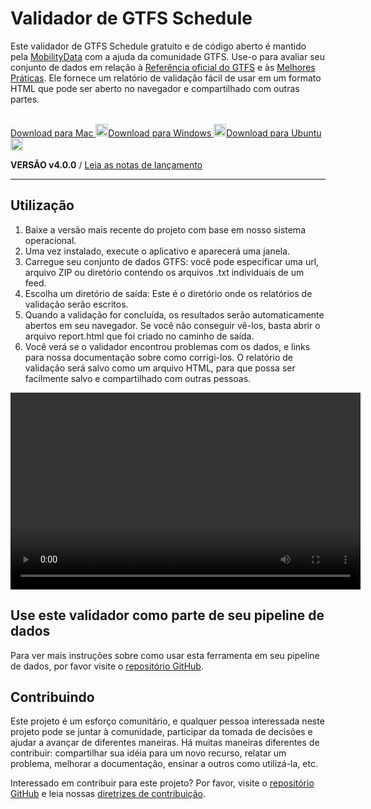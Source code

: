 # Validador de GTFS Schedule

Este validador de GTFS Schedule gratuito e de código aberto é mantido pela [MobilityData](https://mobilitydata.org) com a ajuda da comunidade GTFS. Use-o para avaliar seu conjunto de dados em relação à [Referência oficial do GTFS](reference.md) e às [Melhores Práticas](best-practices.md). Ele fornece um relatório de validação fácil de usar em um formato HTML que pode ser aberto no navegador e compartilhado com outras partes.

<!-- <img class="center" src="../../assets/validator_animation.gif" width="150"> -->

<br/>

<div class="usage-buttons">
   <a class="button" href="https://share.mobilitydata.org/validator-installer-mac">Download para Mac <img class="icon" src="../../assets/apple.svg" width="20"/></a><a class="button" href="https://share.mobilitydata.org/validator-installer-windows">Download para Windows <img class="icon" src="../../assets/windows.svg" width="20"/></a><a class="button" href="https://share.mobilitydata.org/validator-installer-ubuntu">Download para Ubuntu <img class="icon" src="../../assets/ubuntu.svg" width="20"/></a>
</a></div>

**VERSÃO v4.0.0** / [Leia as notas de lançamento](https://github.com/MobilityData/gtfs-validator/releases/latest)

<hr/>

## Utilização

<div class="usage">
    <div class="usage-list">
        <ol>
            <li>Baixe a versão mais recente do projeto com base em nosso sistema operacional.</li>
            <li>Uma vez instalado, execute o aplicativo e aparecerá uma janela.</li>
            <li>Carregue seu conjunto de dados GTFS: você pode especificar uma url, arquivo ZIP ou diretório contendo os arquivos .txt individuais de um feed.</li>
            <li>Escolha um diretório de saída: Este é o diretório onde os relatórios de validação serão escritos.</li>
            <li>Quando a validação for concluída, os resultados serão automaticamente abertos em seu navegador. Se você não conseguir vê-los, basta abrir o arquivo report.html que foi criado no caminho de saída.</li>
            <li>Você verá se o validador encontrou problemas com os dados, e links para nossa documentação sobre como corrigi-los. O relatório de validação será salvo como um arquivo HTML, para que possa ser facilmente salvo e compartilhado com outras pessoas.</li>
        </ol>
    </div>
    <div class="usage-video">
        <video class="center" width="560" height="315" controls="">
            <source src="../../assets/validator_demo_large.mp4" type="video/mp4">
        </source></video>
    </div>
</div>

## Use este validador como parte de seu pipeline de dados

Para ver mais instruções sobre como usar esta ferramenta em seu pipeline de dados, por favor visite o [repositório GitHub](https://github.com/MobilityData/gtfs-validator).

## Contribuindo

Este projeto é um esforço comunitário, e qualquer pessoa interessada neste projeto pode se juntar à comunidade, participar da tomada de decisões e ajudar a avançar de diferentes maneiras. Há muitas maneiras diferentes de contribuir: compartilhar sua idéia para um novo recurso, relatar um problema, melhorar a documentação, ensinar a outros como utilizá-la, etc.

Interessado em contribuir para este projeto? Por favor, visite o [repositório GitHub](https://github.com/MobilityData/gtfs-validator) e leia nossas [diretrizes de contribuição](https://github.com/MobilityData/gtfs-validator/blob/master/docs/CONTRIBUTING.md).
